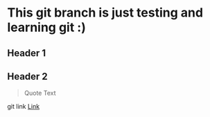 # This git branch is just testing and learning git :)

## Header 1

## Header 2

> Quote Text

git link [Link](stuff/1643017392692.jpg)

